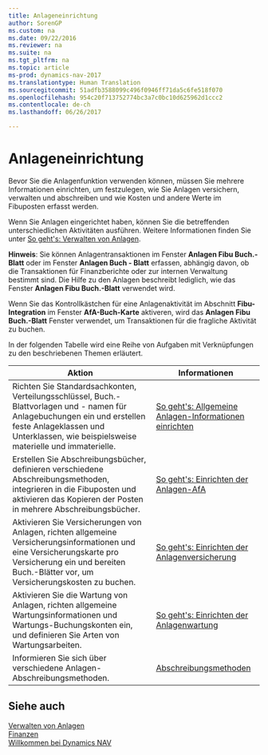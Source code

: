 ```yaml
---
title: Anlageneinrichtung
author: SorenGP
ms.custom: na
ms.date: 09/22/2016
ms.reviewer: na
ms.suite: na
ms.tgt_pltfrm: na
ms.topic: article
ms-prod: dynamics-nav-2017
ms.translationtype: Human Translation
ms.sourcegitcommit: 51adfb3588099c496f0946ff71da5c6fe518f070
ms.openlocfilehash: 954c20f713752774bc3a7c0bc10d625962d1ccc2
ms.contentlocale: de-ch
ms.lasthandoff: 06/26/2017

---
```


# <a name="set-up-fixed-assets"></a>Anlageneinrichtung
Bevor Sie die Anlagenfunktion verwenden können, müssen Sie mehrere Informationen einrichten, um festzulegen, wie Sie Anlagen versichern, verwalten und abschreiben und wie Kosten und andere Werte im Fibuposten erfasst werden.

Wenn Sie Anlagen eingerichtet haben, können Sie die betreffenden unterschiedlichen Aktivitäten ausführen. Weitere Informationen finden Sie unter [So geht's: Verwalten von Anlagen](fa-manage.md).

**Hinweis**: Sie können Anlagentransaktionen im Fenster **Anlagen Fibu Buch.-Blatt** oder im Fenster **Anlagen Buch - Blatt** erfassen, abhängig davon, ob die Transaktionen für Finanzberichte oder zur internen Verwaltung bestimmt sind. Die Hilfe zu den Anlagen beschreibt lediglich, wie das Fenster **Anlagen Fibu Buch.-Blatt** verwendet wird.

Wenn Sie das Kontrollkästchen für eine Anlagenaktivität im Abschnitt **Fibu-Integration** im Fenster **AfA-Buch-Karte** aktiveren, wird das **Anlagen Fibu Buch.-Blatt** Fenster verwendet, um Transaktionen für die fragliche Aktivität zu buchen.

In der folgenden Tabelle wird eine Reihe von Aufgaben mit Verknüpfungen zu den beschriebenen Themen erläutert.

| Aktion | Informationen |  
|----|-----|  
|Richten Sie Standardsachkonten, Verteilungsschlüssel, Buch.-Blattvorlagen und - namen für Anlagebuchungen ein und erstellen feste Anlageklassen und Unterklassen, wie beispielsweise materielle und immaterielle.|[So geht's: Allgemeine Anlagen-Informationen einrichten](fa-how-setup-general.md)|  
|Erstellen Sie Abschreibungsbücher, definieren verschiedene Abschreibungsmethoden, integrieren in die Fibuposten und aktivieren das Kopieren der Posten in mehrere Abschreibungsbücher.|[So geht's: Einrichten der Anlagen-AfA](fa-how-setup-depreciation.md)|
|Aktivieren Sie Versicherungen von Anlagen, richten allgemeine Versicherungsinformationen und eine Versicherungskarte pro Versicherung ein und bereiten Buch.-Blätter vor, um Versicherungskosten zu buchen.|[So geht's: Einrichten der Anlagenversicherung](fa-how-setup-insurance.md)|
|Aktivieren Sie die Wartung von Anlagen, richten allgemeine Wartungsinformationen und Wartungs-Buchungskonten ein, und definieren Sie Arten von Wartungsarbeiten.|[So geht's: Einrichten der Anlagenwartung](fa-how-setup-maintenance.md)|
|Informieren Sie sich über verschiedene Anlagen-Abschreibungsmethoden.|[Abschreibungsmethoden](fa-depreciation-methods.md)|

## <a name="see-also"></a>Siehe auch
[Verwalten von Anlagen](fa-manage.md)  
[Finanzen](finance-setup.md)  
[Willkommen bei Dynamics NAV](across-get-started.md)

